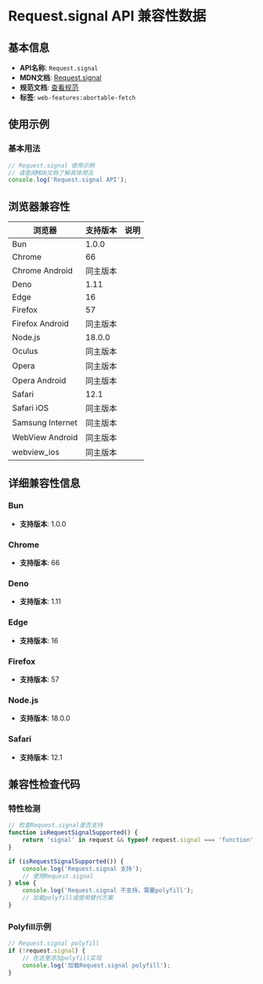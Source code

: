# Request.signal API 兼容性数据

## 基本信息

- **API名称**: `Request.signal`
- **MDN文档**: [Request.signal](https://developer.mozilla.org/docs/Web/API/Request/signal)
- **规范文档**: [查看规范](https://fetch.spec.whatwg.org/#ref-for-dom-request-signal②)
- **标签**: `web-features:abortable-fetch`

## 使用示例

### 基本用法

```javascript
// Request.signal 使用示例
// 请查阅MDN文档了解具体用法
console.log('Request.signal API');
```

## 浏览器兼容性

| 浏览器 | 支持版本 | 说明 |
|--------|----------|------|
| Bun | 1.0.0 |  |
| Chrome | 66 |  |
| Chrome Android | 同主版本 |  |
| Deno | 1.11 |  |
| Edge | 16 |  |
| Firefox | 57 |  |
| Firefox Android | 同主版本 |  |
| Node.js | 18.0.0 |  |
| Oculus | 同主版本 |  |
| Opera | 同主版本 |  |
| Opera Android | 同主版本 |  |
| Safari | 12.1 |  |
| Safari iOS | 同主版本 |  |
| Samsung Internet | 同主版本 |  |
| WebView Android | 同主版本 |  |
| webview_ios | 同主版本 |  |

## 详细兼容性信息

### Bun

- **支持版本**: 1.0.0

### Chrome

- **支持版本**: 66

### Deno

- **支持版本**: 1.11

### Edge

- **支持版本**: 16

### Firefox

- **支持版本**: 57

### Node.js

- **支持版本**: 18.0.0

### Safari

- **支持版本**: 12.1

## 兼容性检查代码

### 特性检测

```javascript
// 检查Request.signal是否支持
function isRequestSignalSupported() {
    return 'signal' in request && typeof request.signal === 'function';
}

if (isRequestSignalSupported()) {
    console.log('Request.signal 支持');
    // 使用Request.signal
} else {
    console.log('Request.signal 不支持，需要polyfill');
    // 加载polyfill或使用替代方案
}
```

### Polyfill示例

```javascript
// Request.signal polyfill
if (!request.signal) {
    // 在这里添加polyfill实现
    console.log('加载Request.signal polyfill');
}
```

